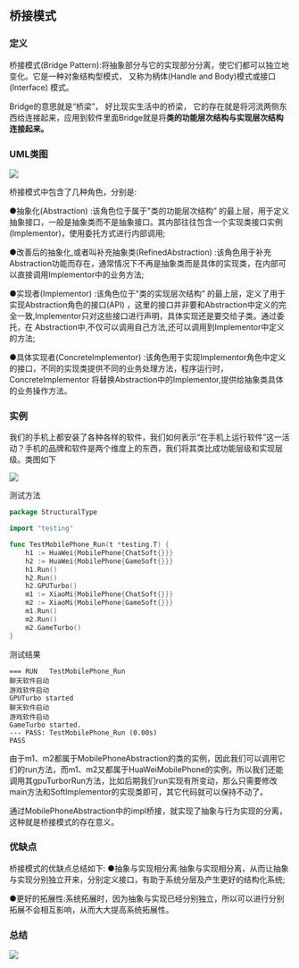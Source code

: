 ## 桥接模式

### 定义

桥接模式(Bridge Pattern):将抽象部分与它的实现部分分离，使它们都可以独立地变化。它是一种对象结构型模式， 又称为柄体(Handle and Body)模式或接口(Interface) 模式。

Bridge的意思就是“桥梁”， 好比现实生活中的桥梁， 它的存在就是将河流两侧东西给连接起来，应用到软件里面Bridge就是将**类的功能层次结构与实现层次结构连接起来。**

### UML类图

![](https://img1.sycdn.imooc.com/5db146f20001437210430651.png)

桥接模式中包含了几种角色，分别是: 

●抽象化(Abstraction) :该角色位于属于"类的功能层次结构” 的最上层，用于定义抽象接口，一般是抽象类而不是抽象接口。其内部往往包含一个实现类接口实例(Implementor)，使用委托方式进行内部调用;

●改善后的抽象化,或者叫补充抽象类(RefinedAbstraction) :该角色用于补充
Abstraction功能而存在，通常情况下不再是抽象类而是具体的实现类，在内部可以直接调用Implementor中的业务方法;

●实现者(Implementor) :该角色位于"类的实现层次结构” 的最上层，定义了用于实现Abstraction角色的接口(API) ，这里的接口并非要和Abstraction中定义的完全一致,Implementor只对这些接口进行声明，具体实现还是要交给子类。通过委托，在
Abstraction中,不仅可以调用自己方法,还可以调用到Implementor中定义的方法;

●具体实现者(Concretelmplementor) :该角色用于实现Implementor角色中定义的接口，不同的实现类提供不同的业务处理方法，程序运行时，Concretelmplementor 将替换Abstraction中的Implementor,提供给抽象类具体的业务操作方法。

### 实例

我们的手机上都安装了各种各样的软件，我们如何表示“在手机上运行软件”这一活动？手机的品牌和软件是两个维度上的东西，我们将其类比成功能层级和实现层级。类图如下

![](https://img1.sycdn.imooc.com/5dbac89600014e8710240355.png)

测试方法

```go
package StructuralType

import "testing"

func TestMobilePhone_Run(t *testing.T) {
	h1 := HuaWei{MobilePhone{ChatSoft{}}}
	h2 := HuaWei{MobilePhone{GameSoft{}}}
	h1.Run()
	h2.Run()
	h2.GPUTurbo()
	m1 := XiaoMi{MobilePhone{ChatSoft{}}}
	m2 := XiaoMi{MobilePhone{GameSoft{}}}
	m1.Run()
	m2.Run()
	m2.GameTurbo()
}
```

测试结果

```
=== RUN   TestMobilePhone_Run
聊天软件启动
游戏软件启动
GPUTurbo started
聊天软件启动
游戏软件启动
GameTurbo started.
--- PASS: TestMobilePhone_Run (0.00s)
PASS
```

由于m1、m2都属于MobilePhoneAbstraction的类的实例，因此我们可以调用它们的run方法，而m1、m2又都属于HuaWeiMobilePhone的实例，所以我们还能调用其gpuTurborRun方法，比如后期我们run实现有所变动，那么只需要修改main方法和Softlmplementor的实现类即可，其它代码就可以保持不动了。

通过MobilePhoneAbstraction中的impl桥接，就实现了抽象与行为实现的分离，这种就是桥接模式的存在意义。

### 优缺点

桥接模式的优缺点总结如下:
●抽象与实现相分离:抽象与实现相分离，从而让抽象与实现分别独立开来，分别定义接口，有助于系统分层及产生更好的结构化系统;

●更好的拓展性:系统拓展时，因为抽象与实现已经分别独立，所以可以进行分别拓展不会相互影响，从而大大提高系统拓展性。

### 总结

![](https://img1.sycdn.imooc.com/5db1471a00016b9007460219.png)
